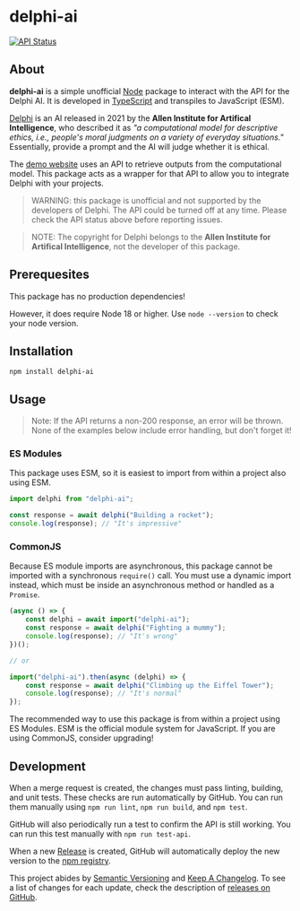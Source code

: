# delphi-ai
[![API Status](https://github.com/JstnMcBrd/delphi-ai/workflows/API%20Status/badge.svg)](https://github.com/JstnMcBrd/delphi-ai/actions/workflows/api.yml)

## About

**delphi-ai** is a simple unofficial [Node](https://nodejs.org/) package to interact with the API for the Delphi AI. It is developed in [TypeScript](https://www.typescriptlang.org/) and transpiles to JavaScript (ESM).

[Delphi](https://delphi.allenai.org/) is an AI released in 2021 by the **Allen Institute for Artifical Intelligence**, who described it as *"a computational model for descriptive ethics, i.e., people's moral judgments on a variety of everyday situations."* Essentially, provide a prompt and the AI will judge whether it is ethical.

The [demo website](https://delphi.allenai.org/) uses an API to retrieve outputs from the computational model. This package acts as a wrapper for that API to allow you to integrate Delphi with your projects.

> WARNING: this package is unofficial and not supported by the developers of Delphi. The API could be turned off at any time. Please check the API status above before reporting issues.

> NOTE: The copyright for Delphi belongs to the **Allen Institute for Artifical Intelligence**, not the developer of this package.

## Prerequesites

This package has no production dependencies!

However, it does require Node 18 or higher. Use `node --version` to check your node version.

## Installation

`npm install delphi-ai`

## Usage

> Note: If the API returns a non-200 response, an error will be thrown.
> None of the examples below include error handling, but don't forget it!

### ES Modules

This package uses ESM, so it is easiest to import from within a project also using ESM.

```js
import delphi from "delphi-ai";

const response = await delphi("Building a rocket");
console.log(response); // "It's impressive"
```

### CommonJS

Because ES module imports are asynchronous, this package cannot be imported with a synchronous `require()` call.
You must use a dynamic import instead, which must be inside an asynchronous method or handled as a `Promise`.

```js
(async () => {
    const delphi = await import("delphi-ai");
    const response = await delphi("Fighting a mummy");
    console.log(response); // "It's wrong"
})();

// or

import("delphi-ai").then(async (delphi) => {
    const response = await delphi("Climbing up the Eiffel Tower");
    console.log(response); // "It's normal"
});
```

The recommended way to use this package is from within a project using ES Modules.
ESM is the official module system for JavaScript. If you are using CommonJS, consider upgrading!

## Development

When a merge request is created, the changes must pass linting, building, and unit tests. These checks are run automatically by GitHub. You can run them manually using `npm run lint`, `npm run build`, and `npm test`.

GitHub will also periodically run a test to confirm the API is still working. You can run this test manually with `npm run test-api`.

When a new [Release](https://github.com/JstnMcBrd/delphi-ai/releases) is created, GitHub will automatically deploy the new version to the [npm registry](https://npmjs.com/package/delphi-ai).

This project abides by [Semantic Versioning](https://semver.org/) and [Keep A Changelog](https://keepachangelog.com/). To see a list of changes for each update, check the description of [releases on GitHub](https://github.com/JstnMcBrd/delphi-ai/releases).
